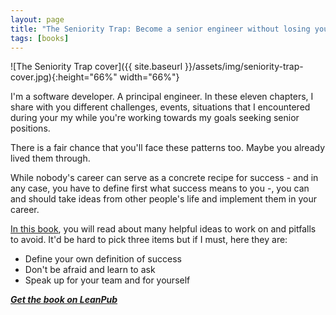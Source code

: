 ```yaml
---
layout: page
title: "The Seniority Trap: Become a senior engineer without losing your soul"
tags: [books]
---
```

![The Seniority Trap cover]({{ site.baseurl }}/assets/img/seniority-trap-cover.jpg){:height="66%" width="66%"}

I'm a software developer. A principal engineer. In these eleven chapters, I share with you different challenges, events, situations that I encountered during your my while you're working towards my goals seeking senior positions.

There is a fair chance that you'll face these patterns too. Maybe you already lived them through.

While nobody's career can serve as a concrete recipe for success - and in any case, you have to define first what success means to you -, you can and should take ideas from other people's life and implement them in your career.

[In this book](https://leanpub.com/thesenioritytrap/), you will read about many helpful ideas to work on and pitfalls to avoid. It'd be hard to pick three items but if I must, here they are:

- Define your own definition of success
- Don't be afraid and learn to ask
- Speak up for your team and for yourself

***[Get the book on LeanPub](https://leanpub.com/thesenioritytrap/)***